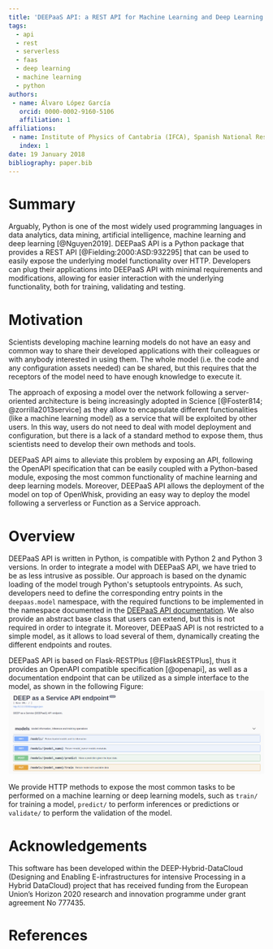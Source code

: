 ```yaml
---
title: 'DEEPaaS API: a REST API for Machine Learning and Deep Learning models'
tags:
  - api
  - rest
  - serverless
  - faas
  - deep learning
  - machine learning
  - python
authors:
 - name: Álvaro López García
   orcid: 0000-0002-9160-5106
   affiliation: 1
affiliations:
 - name: Institute of Physics of Cantabria (IFCA), Spanish National Research Council (CSIC) and University of Cantabria (UC)
   index: 1
date: 19 January 2018
bibliography: paper.bib
---
```


# Summary

Arguably, Python is one of the most widely used programming languages in data
analytics, data mining, artificial intelligence, machine learning and deep
learning [@Nguyen2019]. DEEPaaS API is a Python package that provides a REST
API [@Fielding:2000:ASD:932295] that can be used to easily expose the
underlying model functionality over HTTP. Developers can plug their
applications into DEEPaaS API with minimal requirements and modifications,
allowing for easier interaction with the underlying functionality, both for
training, validating and testing.

# Motivation

Scientists developing machine learning models do not have an easy and common
way to share their developed applications with their colleagues or with anybody
interested in using them. The whole model (i.e. the code and any configuration
assets needed) can be shared, but this requires that the receptors of the model
need to have enough knowledge to execute it.

The approach of exposing a model over the network following a server-oriented
architecture is being increasingly adopted in Science [@Foster814;
@zorrilla2013service] as they allow to encapsulate different functionalities
(like a machine learning model) as a service that will be exploited by other
users. In this way, users do not need to deal with model deployment and
configuration, but there is a lack of a standard method to expose them, thus
scientists need to develop their own methods and tools.

DEEPaaS API aims to alleviate this problem by exposing an API, following the
OpenAPI specification that can be easily coupled with a Python-based module,
exposing the most common functionality of machine learning and deep learning
models. Moreover, DEEPaaS API allows the deployment of the model on top of
OpenWhisk, providing an easy way to deploy the model following a serverless or
Function as a Service approach.

# Overview

DEEPaaS API is written in Python, is compatible with Python 2 and Python 3
versions. In order to integrate a model with DEEPaaS API, we have tried to be as
less intrusive as possible. Our approach is based on the dynamic loading of the
model trough Python's setuptools entrypoints. As such, developers need to
define the corresponding entry points in the `deepaas.model` namespace, with the
required functions to be implemented in the namespace documented in the
[DEEPaaS API documentation](https://deepaas.readthedocs.io/). We also provide an
abstract base class that users can extend, but this is not required in order to
integrate it. Moreover, DEEPaaS API is not restricted to a simple model, as it
allows to load several of them, dynamically creating the different endpoints
and routes.

DEEPaaS API is based on Flask-RESTPlus [@FlaskRESTPlus], thus it provides an
OpenAPI compatible specification [@openapi], as well as a documentation
endpoint that can be utilized as a simple interface to the model, as shown in
the following Figure: ![DEEPaaS API Swagger documentation.](deepaas.png)

We provide HTTP methods to expose the most common tasks to be performed on a
machine learning or deep learning models, such as `train/` for training a
model, `predict/` to perform inferences or predictions or `validate/` to
perform the validation of the model.

# Acknowledgements

This software has been developed within the DEEP-Hybrid-DataCloud (Designing
and Enabling E-infrastructures for intensive Processing in a Hybrid DataCloud)
project that has received funding from the European Union’s Horizon 2020
research and innovation programme under grant agreement No 777435.

# References


